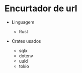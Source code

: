 # Encurtador de url

* Linguagem
    * Rust

* Crates usados
    * sqlx
    * dotenv
    * uuid
    * tokio